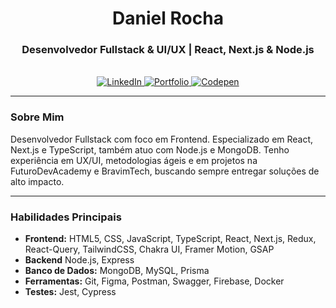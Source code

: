 <div align="center">
    
  # Daniel Rocha
    
  ### Desenvolvedor Fullstack & UI/UX | React, Next.js & Node.js
</div>

<div align="center">
  <br />
  <a href="https://www.linkedin.com/in/ykdanielrocha" target="_blank">
    <img src="https://img.shields.io/badge/LinkedIn-0077B5?style=for-the-badge&logo=linkedin&logoColor=white" alt="LinkedIn" />
  </a>
  <a href="https://dannickportifolio.vercel.app/" target="_blank">
    <img src="https://img.shields.io/badge/Portfolio-FF6C37?style=for-the-badge&logo=vercel&logoColor=white" alt="Portfolio" />
  </a>
  <a href="https://codepen.io/Dan-Silva-the-vuer" target="_blank">
    <img src="https://img.shields.io/badge/Codepen-000000?style=for-the-badge&logo=codepen&logoColor=white" alt="Codepen" />
  </a>
</div>

---

### Sobre Mim

Desenvolvedor Fullstack com foco em Frontend. Especializado em React, Next.js e TypeScript, também atuo com Node.js e MongoDB. Tenho experiência em UX/UI, metodologias ágeis e em projetos na FuturoDevAcademy e BravimTech, buscando sempre entregar soluções de alto impacto.

---

### Habilidades Principais

* **Frontend:** HTML5, CSS, JavaScript, TypeScript, React, Next.js, Redux, React-Query, TailwindCSS, Chakra UI, Framer Motion, GSAP
* **Backend** Node.js, Express
* **Banco de Dados:** MongoDB, MySQL, Prisma
* **Ferramentas:** Git, Figma, Postman, Swagger, Firebase, Docker
* **Testes:** Jest, Cypress

